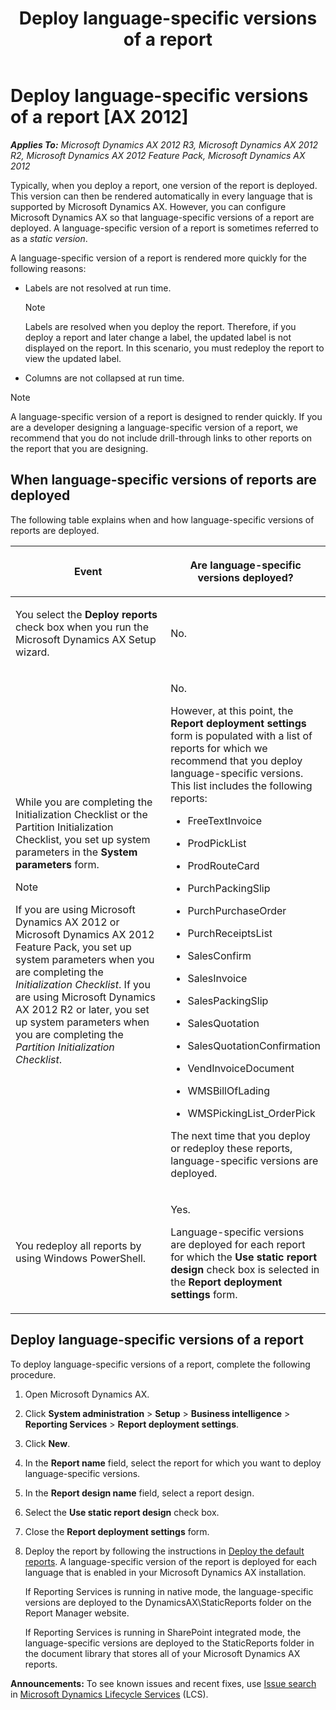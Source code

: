 ﻿---
title: Deploy language-specific versions of a report
TOCTitle: Deploy language-specific versions of a report
ms:assetid: f9282b61-5a9a-4309-a59e-02883445ab38
ms:mtpsurl: https://technet.microsoft.com/en-us/library/Hh496446(v=AX.60)
ms:contentKeyID: 37072028
ms.date: 06/03/2014
mtps_version: v=AX.60
---

# Deploy language-specific versions of a report [AX 2012]


_**Applies To:** Microsoft Dynamics AX 2012 R3, Microsoft Dynamics AX 2012 R2, Microsoft Dynamics AX 2012 Feature Pack, Microsoft Dynamics AX 2012_

Typically, when you deploy a report, one version of the report is deployed. This version can then be rendered automatically in every language that is supported by Microsoft Dynamics AX. However, you can configure Microsoft Dynamics AX so that language-specific versions of a report are deployed. A language-specific version of a report is sometimes referred to as a *static version*.

A language-specific version of a report is rendered more quickly for the following reasons:

  - Labels are not resolved at run time.
    

    > [!NOTE]
    > <P>Labels are resolved when you deploy the report. Therefore, if you deploy a report and later change a label, the updated label is not displayed on the report. In this scenario, you must redeploy the report to view the updated label.</P>



  - Columns are not collapsed at run time.


> [!NOTE]
> <P>A language-specific version of a report is designed to render quickly. If you are a developer designing a language-specific version of a report, we recommend that you do not include drill-through links to other reports on the report that you are designing.</P>



## When language-specific versions of reports are deployed

The following table explains when and how language-specific versions of reports are deployed.

<table>
<colgroup>
<col style="width: 50%" />
<col style="width: 50%" />
</colgroup>
<thead>
<tr class="header">
<th><p>Event</p></th>
<th><p>Are language-specific versions deployed?</p></th>
</tr>
</thead>
<tbody>
<tr class="odd">
<td><p>You select the <strong>Deploy reports</strong> check box when you run the Microsoft Dynamics AX Setup wizard.</p></td>
<td><p>No.</p></td>
</tr>
<tr class="even">
<td><p>While you are completing the Initialization Checklist or the Partition Initialization Checklist, you set up system parameters in the <strong>System parameters</strong> form.</p>
<div class="alert">

> [!NOTE]
> <P>If you are using Microsoft Dynamics AX 2012 or Microsoft Dynamics AX 2012 Feature Pack, you set up system parameters when you are completing the <EM>Initialization Checklist</EM>. If you are using Microsoft Dynamics AX 2012 R2 or later, you set up system parameters when you are completing the <EM>Partition Initialization Checklist</EM>.</P>


</div></td>
<td><p>No.</p>
<p>However, at this point, the <strong>Report deployment settings</strong> form is populated with a list of reports for which we recommend that you deploy language-specific versions. This list includes the following reports:</p>
<ul>
<li><p>FreeTextInvoice</p></li>
<li><p>ProdPickList</p></li>
<li><p>ProdRouteCard</p></li>
<li><p>PurchPackingSlip</p></li>
<li><p>PurchPurchaseOrder</p></li>
<li><p>PurchReceiptsList</p></li>
<li><p>SalesConfirm</p></li>
<li><p>SalesInvoice</p></li>
<li><p>SalesPackingSlip</p></li>
<li><p>SalesQuotation</p></li>
<li><p>SalesQuotationConfirmation</p></li>
<li><p>VendInvoiceDocument</p></li>
<li><p>WMSBillOfLading</p></li>
<li><p>WMSPickingList_OrderPick</p></li>
</ul>
<p>The next time that you deploy or redeploy these reports, language-specific versions are deployed.</p></td>
</tr>
<tr class="odd">
<td><p>You redeploy all reports by using Windows PowerShell.</p></td>
<td><p>Yes.</p>
<p>Language-specific versions are deployed for each report for which the <strong>Use static report design</strong> check box is selected in the <strong>Report deployment settings</strong> form.</p></td>
</tr>
</tbody>
</table>


## Deploy language-specific versions of a report

To deploy language-specific versions of a report, complete the following procedure.

1.  Open Microsoft Dynamics AX.

2.  Click **System administration** \> **Setup** \> **Business intelligence** \> **Reporting Services** \> **Report deployment settings**.

3.  Click **New**.

4.  In the **Report name** field, select the report for which you want to deploy language-specific versions.

5.  In the **Report design name** field, select a report design.

6.  Select the **Use static report design** check box.

7.  Close the **Report deployment settings** form.

8.  Deploy the report by following the instructions in [Deploy the default reports](deploy-the-default-reports.md). A language-specific version of the report is deployed for each language that is enabled in your Microsoft Dynamics AX installation.
    
    If Reporting Services is running in native mode, the language-specific versions are deployed to the DynamicsAX\\StaticReports folder on the Report Manager website.
    
    If Reporting Services is running in SharePoint integrated mode, the language-specific versions are deployed to the StaticReports folder in the document library that stores all of your Microsoft Dynamics AX reports.

  
**Announcements:** To see known issues and recent fixes, use [Issue search](http://go.microsoft.com/fwlink/?linkid=389258) in [Microsoft Dynamics Lifecycle Services](http://go.microsoft.com/fwlink/?linkid=306505) (LCS).

